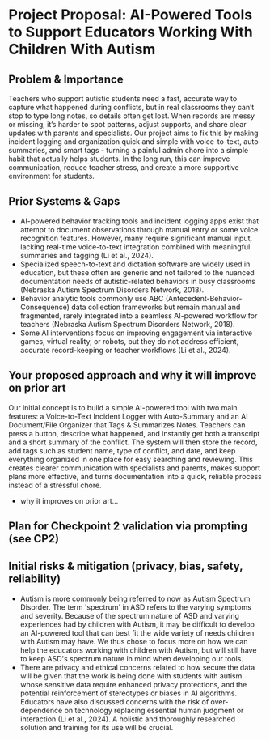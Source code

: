 # Project Proposal: AI-Powered Tools to Support Educators Working With Children With Autism

## Problem & Importance
Teachers who support autistic students need a fast, accurate way to capture what happened during conflicts, but in real classrooms they can’t stop to type long notes, so details often get lost. When records are messy or missing, it’s harder to spot patterns, adjust supports, and share clear updates with parents and specialists. Our project aims to fix this by making incident logging and organization quick and simple with voice-to-text, auto-summaries, and smart tags - turning a painful admin chore into a simple habit that actually helps students. In the long run, this can improve communication, reduce teacher stress, and create a more supportive environment for students.

## Prior Systems & Gaps
- AI-powered behavior tracking tools and incident logging apps exist that attempt to document observations through manual entry or some voice recognition features. However, many require significant manual input, lacking real-time voice-to-text integration combined with meaningful summaries and tagging (Li et al., 2024).
- Specialized speech-to-text and dictation software are widely used in education, but these often are generic and not tailored to the nuanced documentation needs of autistic-related behaviors in busy classrooms (Nebraska Autism Spectrum Disorders Network, 2018).
- Behavior analytic tools commonly use ABC (Antecedent-Behavior-Consequence) data collection frameworks but remain manual and fragmented, rarely integrated into a seamless AI-powered workflow for teachers (Nebraska Autism Spectrum Disorders Network, 2018).
- Some AI interventions focus on improving engagement via interactive games, virtual reality, or robots, but they do not address efficient, accurate record-keeping or teacher workflows (Li et al., 2024).


## Your proposed approach and why it will improve on prior art
Our initial concept is to build a simple AI-powered tool with two main features: a Voice-to-Text Incident Logger with Auto-Summary and an AI Document/File Organizer that Tags & Summarizes Notes. Teachers can press a button, describe what happened, and instantly get both a transcript and a short summary of the conflict. The system will then store the record, add tags such as student name, type of conflict, and date, and keep everything organized in one place for easy searching and reviewing. This creates clearer communication with specialists and parents, makes support plans more effective, and turns documentation into a quick, reliable process instead of a stressful chore.

- why it improves on prior art...

## Plan for Checkpoint 2 validation via prompting (see CP2)


## Initial risks & mitigation (privacy, bias, safety, reliability)
- Autism is more commonly being referred to now as Autism Spectrum Disorder. The term 'spectrum' in ASD refers to the varying symptoms and severity. Because of the spectrum nature of ASD and varying experiences had by children with Autism, it may be difficult to develop an AI-powered tool that can best fit the wide variety of needs children with Autism may have. We thus chose to focus more on how we can help the educators working with children with Autism, but will still have to keep ASD's spectrum nature in mind when developing our tools.
- There are privacy and ethical concerns related to how secure the data will be given that the work is being done with students with autism whose sensitive data require enhanced privacy protections, and the potential reinforcement of stereotypes or biases in AI algorithms. Educators have also discussed concerns with the risk of over-dependence on technology replacing essential human judgment or interaction (Li et al., 2024). A holistic and thoroughly researched solution and training for its use will be crucial.
